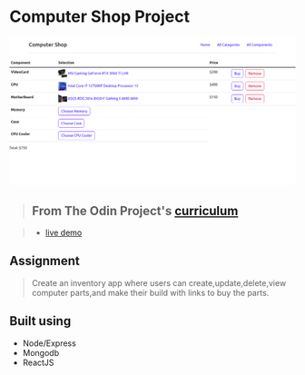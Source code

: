 # Computer Shop Project


![Computer Shop](https://github.com/yabani98/ComputerShop/blob/main/ComputerShop.png?raw=true)

> ## From The Odin Project's [curriculum](https://www.theodinproject.com/lessons/nodejs-inventory-application)

> - [live demo](#)

## Assignment
> Create an inventory app where users can create,update,delete,view computer parts,and make their build with links to buy the parts.


## Built using
* Node/Express
* Mongodb
* ReactJS



